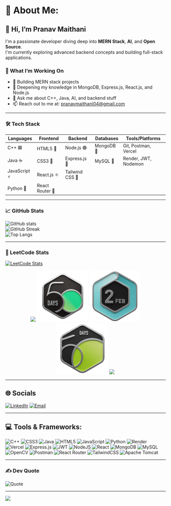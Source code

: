 # 💫 About Me:
## 👋 Hi, I’m Pranav Maithani  

I'm a passionate developer diving deep into **MERN Stack**, **AI**, and **Open Source**.  
I'm currently exploring advanced backend concepts and building full-stack applications.

### 🚀 What I’m Working On  
- 🔭 Building MERN stack projects  
- 🌱 Deepening my knowledge in MongoDB, Express.js, React.js, and Node.js  
- 💬 Ask me about C++, Java, AI, and backend stuff  
- 📫 Reach out to me at: [pranavmaithani04@gmail.com](mailto:pranavmaithani04@gmail.com)  

---

### 🛠 Tech Stack  

| **Languages**         | **Frontend**        | **Backend**         | **Databases**   | **Tools/Platforms**    |
|-----------------------|---------------------|----------------------|------------------|-------------------------|
| C++ 🟦                | HTML5 📄            | Node.js 🟢           | MongoDB 🍃       | Git, Postman, Vercel    |
| Java ☕               | CSS3 🎨             | Express.js 🚀        | MySQL 🐬         | Render, JWT, Nodemon    |
| JavaScript ⚡         | React.js ⚛️         | Tailwind CSS 🌊      |                  |                         |
| Python 🐍             | React Router 🔁     |                      |                  |                         |

---

### 📈 GitHub Stats  

![GitHub stats](https://github-readme-stats.vercel.app/api?username=pranav0040&show_icons=true&theme=radical)  
![GitHub Streak](https://nirzak-streak-stats.vercel.app/?user=pranav0040&theme=dark&hide_border=false)  
![Top Langs](https://github-readme-stats.vercel.app/api/top-langs/?username=pranav0040&theme=dark&hide_border=false&layout=compact)

---

### 🧠 LeetCode Stats  
[![LeetCode Stats](https://leetcard.jacoblin.cool/geeky406?theme=dark&font=Montserrat&ext=contest)](https://leetcode.com/geeky406)

<p align="center">
  <img src="https://github.com/pranav0040/badges-leetcode/blob/main/100d.gif" width="32%" />
  <img src="https://github.com/pranav0040/badges-leetcode/blob/main/2024-50.gif" width="32%" />
  <img src="https://github.com/pranav0040/badges-leetcode/blob/main/202502.gif" width="32%" />
  <img src="https://github.com/pranav0040/badges-leetcode/blob/main/2550.gif" width="32%" />
  <img src="https://github.com/pranav0040/badges-leetcode/blob/main/march-25.gif" width="32%" />
  
</p>

---

## 🌐 Socials

[![LinkedIn](https://img.shields.io/badge/LinkedIn-%230077B5.svg?logo=linkedin&logoColor=white)](https://www.linkedin.com/in/pranav-maithani-450a3b259/) 
[![Email](https://img.shields.io/badge/Email-D14836?logo=gmail&logoColor=white)](mailto:pranavmaithani04@gmail.com) 

---

## 💻 Tools & Frameworks:

![C++](https://img.shields.io/badge/c++-%2300599C.svg?style=for-the-badge&logo=c%2B%2B&logoColor=white) 
![CSS3](https://img.shields.io/badge/css3-%231572B6.svg?style=for-the-badge&logo=css3&logoColor=white) 
![Java](https://img.shields.io/badge/java-%23ED8B00.svg?style=for-the-badge&logo=openjdk&logoColor=white) 
![HTML5](https://img.shields.io/badge/html5-%23E34F26.svg?style=for-the-badge&logo=html5&logoColor=white) 
![JavaScript](https://img.shields.io/badge/javascript-%23323330.svg?style=for-the-badge&logo=javascript&logoColor=%23F7DF1E) 
![Python](https://img.shields.io/badge/python-3670A0?style=for-the-badge&logo=python&logoColor=ffdd54) 
![Render](https://img.shields.io/badge/Render-%46E3B7.svg?style=for-the-badge&logo=render&logoColor=white) 
![Vercel](https://img.shields.io/badge/vercel-%23000000.svg?style=for-the-badge&logo=vercel&logoColor=white) 
![Express.js](https://img.shields.io/badge/express.js-%23404d59.svg?style=for-the-badge&logo=express&logoColor=%2361DAFB) 
![JWT](https://img.shields.io/badge/JWT-black?style=for-the-badge&logo=JSON%20web%20tokens) 
![NodeJS](https://img.shields.io/badge/node.js-6DA55F?style=for-the-badge&logo=node.js&logoColor=white) 
![React](https://img.shields.io/badge/react-%2320232a.svg?style=for-the-badge&logo=react&logoColor=%2361DAFB) 
![MongoDB](https://img.shields.io/badge/MongoDB-%234ea94b.svg?style=for-the-badge&logo=mongodb&logoColor=white) 
![MySQL](https://img.shields.io/badge/mysql-4479A1.svg?style=for-the-badge&logo=mysql&logoColor=white) 
![OpenCV](https://img.shields.io/badge/opencv-%23white.svg?style=for-the-badge&logo=opencv&logoColor=white) 
![Postman](https://img.shields.io/badge/Postman-FF6C37?style=for-the-badge&logo=postman&logoColor=white) 
![React Router](https://img.shields.io/badge/React_Router-CA4245?style=for-the-badge&logo=react-router&logoColor=white) 
![TailwindCSS](https://img.shields.io/badge/tailwindcss-%2338B2AC.svg?style=for-the-badge&logo=tailwind-css&logoColor=white) 
![Apache Tomcat](https://img.shields.io/badge/apache%20tomcat-%23F8DC75.svg?style=for-the-badge&logo=apache-tomcat&logoColor=black) 

---

### ✍️ Dev Quote

![Quote](https://quotes-github-readme.vercel.app/api?type=horizontal&theme=radical)

---

[![](https://visitcount.itsvg.in/api?id=pranav0040&icon=0&color=0)](https://visitcount.itsvg.in)

